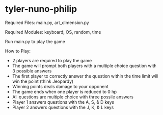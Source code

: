 # tyler-nuno-philip

Required Files: main.py, art_dimension.py

Required Modules: keyboard, OS, random, time

Run main.py to play the game

How to Play:
  - 2 players are required to play the game
  - The game will prompt both players with a multiple choice question with 3 possible answers
  - The first player to correctly answer the question within the time limit will win the point (think Jeopardy)
  - Winning points deals damage to your opponent
  - The game ends when one player is reduced to 0 hp
  - All questions are multiple choice with three possile answers
  - Player 1 answers questions with the A, S, & D keys
  - Player 2 answers questions with the J, K, & L keys
